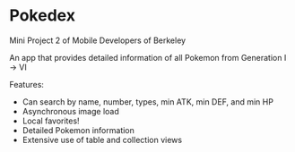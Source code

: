 # Pokedex
Mini Project 2 of Mobile Developers of Berkeley

An app that provides detailed information of all Pokemon from Generation I -> VI

Features:
- Can search by name, number, types, min ATK, min DEF, and min HP
- Asynchronous image load
- Local favorites!
- Detailed Pokemon information
- Extensive use of table and collection views
